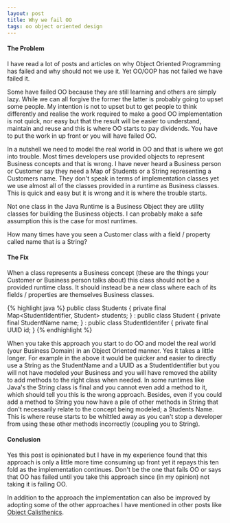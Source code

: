 ```yaml
---
layout: post
title: Why we fail OO
tags: oo object oriented design
---
```


#### The Problem

I have read a lot of posts and articles on why Object Oriented Programming has failed and why should not we use it. Yet OO/OOP has not failed we have failed it. 

Some have failed OO because they are still learning and others are simply lazy. While we can all forgive the former the latter is probably going to upset some people.
My intention is not to upset but to get people to think differently and realise the work required to make a good OO implementation is not quick, nor easy but that the result 
will be easier to understand, maintain and reuse and this is where OO starts to pay dividends. You have to put the work in up front or you will have failed OO.

In a nutshell we need to model the real world in OO and that is where we got into trouble. Most times developers use provided objects to represent Business concepts and that is wrong.
I have never heard a Business person or Customer say they need a Map of Students or a String representing a Customers name. They don't speak in terms of implementation classes yet we
use almost all of the classes provided in a runtime as Business classes. This is quick and easy but it is wrong and it is where the trouble starts.

Not one class in the Java Runtime is a Business Object they are utility classes for building the Business objects. I can probably make a safe assumption this is the case for most runtimes.

How many times have you seen a Customer class with a field / property called name that is a String?

#### The Fix

When a class represents a Business concept (these are the things your Customer or Business person talks about) this class should not be a provided runtime class. It should instead be a
new class where each of its fields / properties are themselves Business classes.

{% highlight java %}
public class Students {
    private final Map<StudentIdentifier, Student> students;
}
:
public class Student {
    private final StudentName name;
}
:
public class StudentIdentifer {
    private final UUID id;
}
{% endhighlight %}

When you take this approach you start to do OO and model the real world (your Business Domain) in an Object Oriented manner. Yes it takes a little longer. For example in the above it would be quicker and easier to directly use a String as the StudentName and a UUID as a StudentIdentifier but you will not have modeled your Business and you will have removed the ability to add methods to the right class when needed. In some runtimes like Java's the String class is final and you cannot even add a method to it, which should tell you this is the wrong approach. Besides, even if you could add a method to String you now have a pile of other methods in String that don't necessarily relate to the concept being modeled; a Students Name. This is where reuse starts to be whittled away as you can't stop a developer from using these other methods incorrectly (coupling you to String).

#### Conclusion

Yes this post is opinionated but I have in my experience found that this approach is only a little more time consuming up front yet it repays this ten fold as the implementation continues.
Don't be the one that fails OO or says that OO has failed until you take this approach since (in my opinion) not taking it is failing OO.

In addition to the approach the implementation can also be improved by adopting some of the other approaches I have mentioned in other posts like [Object Calisthenics](http://jamesladdcode.com/2017/02/03/object-calisthenics/).

